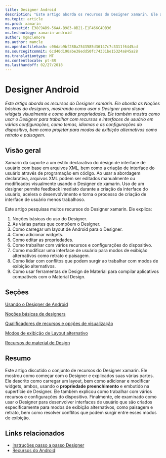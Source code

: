 ```yaml
---
title: Designer Android
description: "Este artigo aborda os recursos do Designer xamarin. Ele aborda as Noções básicas do designers, mostrando como usar o Designer para dispor widgets visualmente e como editar propriedades. Ele também mostra como usar o Designer para trabalhar com recursos e interfaces de usuário em várias configurações, como temas, idiomas e as configurações do dispositivo, bem como projetar para modos de exibição alternativos como retrato e paisagem."
ms.topic: article
ms.prod: xamarin
ms.assetid: E38C9AD9-56AA-B983-8B21-E1F466C4DB36
ms.technology: xamarin-android
author: mgmclemore
ms.author: mamcle
ms.openlocfilehash: c06dab9bf280a2543585d36147c7c3311f6445ad
ms.sourcegitcommit: 6cd40d190abe38edd50fc74331be15324a845a28
ms.translationtype: MT
ms.contentlocale: pt-BR
ms.lasthandoff: 02/27/2018
---
```

# <a name="android-designer"></a>Designer Android

_Este artigo aborda os recursos do Designer xamarin. Ele aborda as Noções básicas do designers, mostrando como usar o Designer para dispor widgets visualmente e como editar propriedades. Ele também mostra como usar o Designer para trabalhar com recursos e interfaces de usuário em várias configurações, como temas, idiomas e as configurações do dispositivo, bem como projetar para modos de exibição alternativos como retrato e paisagem._

<a name="Overview" />

## <a name="overview"></a>Visão geral

Xamarin dá suporte a um estilo declarativo do design de interface de usuário com base em arquivos XML, bem como a criação de interface do usuário através de programação em código.
Ao usar a abordagem declarativa, arquivos XML podem ser editados manualmente ou modificados visualmente usando o Designer de xamarin. Uso de um designer permite feedback imediato durante a criação da interface do usuário, acelera o desenvolvimento e torna o processo de criação de interface de usuário menos trabalhoso.

Este artigo pesquisas muitos recursos do Designer xamarin. Ele explica:

1.  Noções básicas do uso do Designer.
2.  As várias partes que compõem o Designer.
3.  Como carregar um layout de Android para o Designer.
4.  Como adicionar widgets.
5.  Como editar as propriedades.
6.  Como trabalhar com vários recursos e configurações do dispositivo.
7.  Como modificar uma interface de usuário para modos de exibição alternativos como retrato e paisagem. 
8.  Como lidar com conflitos que podem surgir ao trabalhar com modos de exibição alternativos. 
9.  Como usar ferramentas de Design de Material para compilar aplicativos compatíveis com o Material Design.


<a name="Sections" />

## <a name="sections"></a>Seções

 [Usando o Designer de Android](~/android/user-interface/android-designer/designer-walkthrough.md)

 [Noções básicas de designers](~/android/user-interface/android-designer/designer-basics.md)

 [Qualificadores de recursos e opções de visualização](~/android/user-interface/android-designer/resource-qualifiers.md)

 [Modos de exibição de Layout alternativo](~/android/user-interface/android-designer/alternative-layout-views.md)

 [Recursos de material de Design](~/android/user-interface/android-designer/material-design-features.md)


<a name="Summary" />

## <a name="summary"></a>Resumo

Este artigo discutido o conjunto de recursos do Designer xamarin. Ele mostrou como começar com o Designer e explicados suas várias partes. Ele descrito como carregar um layout, bem como adicionar e modificar widgets, ambos, usando o **propriedade preenchimento** e embutido na superfície de Designer. Ele também explicou como trabalhar com vários recursos e configurações do dispositivo. Finalmente, ele examinado como usar o Designer para desenvolver interfaces de usuário que são criados especificamente para modos de exibição alternativos, como paisagem e retrato, bem como resolver conflitos que podem surgir entre esses modos de exibição. 



## <a name="related-links"></a>Links relacionados

- [Instruções passo a passo Designer](~/android/user-interface/android-designer/designer-walkthrough.md)
- [Recursos do Android](~/android/app-fundamentals/resources-in-android/index.md)
